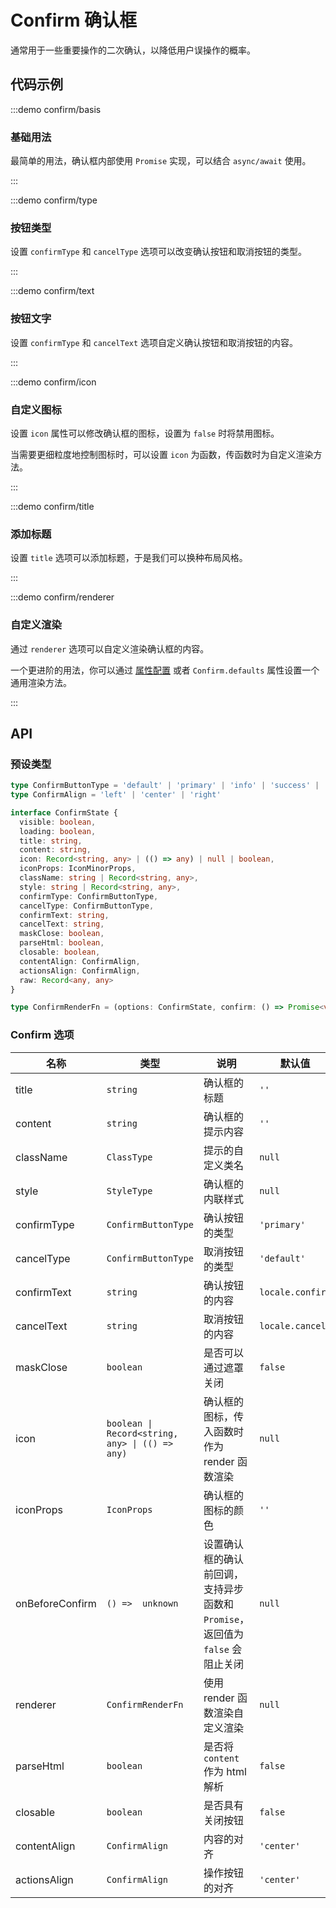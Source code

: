 # Confirm 确认框

通常用于一些重要操作的二次确认，以降低用户误操作的概率。

## 代码示例

:::demo confirm/basis

### 基础用法

最简单的用法，确认框内部使用 `Promise` 实现，可以结合 `async/await` 使用。

:::

:::demo confirm/type

### 按钮类型

设置 `confirmType` 和 `cancelType` 选项可以改变确认按钮和取消按钮的类型。

:::

:::demo confirm/text

### 按钮文字

设置 `confirmType` 和 `cancelText` 选项自定义确认按钮和取消按钮的内容。

:::

:::demo confirm/icon

### 自定义图标

设置 `icon` 属性可以修改确认框的图标，设置为 `false` 时将禁用图标。

当需要更细粒度地控制图标时，可以设置 `icon` 为函数，传函数时为自定义渲染方法。

:::

:::demo confirm/title

### 添加标题

设置 `title` 选项可以添加标题，于是我们可以换种布局风格。

:::

:::demo confirm/renderer

### 自定义渲染

通过 `renderer` 选项可以自定义渲染确认框的内容。

一个更进阶的用法，你可以通过 [属性配置](/zh-CN/guide/global-config) 或者 `Confirm.defaults` 属性设置一个通用渲染方法。

:::

## API

### 预设类型

```ts
type ConfirmButtonType = 'default' | 'primary' | 'info' | 'success' | 'warning' | 'error'
type ConfirmAlign = 'left' | 'center' | 'right'

interface ConfirmState {
  visible: boolean,
  loading: boolean,
  title: string,
  content: string,
  icon: Record<string, any> | (() => any) | null | boolean,
  iconProps: IconMinorProps,
  className: string | Record<string, any>,
  style: string | Record<string, any>,
  confirmType: ConfirmButtonType,
  cancelType: ConfirmButtonType,
  confirmText: string,
  cancelText: string,
  maskClose: boolean,
  parseHtml: boolean,
  closable: boolean,
  contentAlign: ConfirmAlign,
  actionsAlign: ConfirmAlign,
  raw: Record<any, any>
}

type ConfirmRenderFn = (options: ConfirmState, confirm: () => Promise<void>, cancel: () => void) => any
```

### Confirm 选项

| 名称            | 类型                                            | 说明                                                                          | 默认值           | 始于     |
| --------------- | ----------------------------------------------- | ----------------------------------------------------------------------------- | ---------------- | -------- |
| title           | `string`                                        | 确认框的标题                                                                  | `''`             | `2.0.15` |
| content         | `string`                                        | 确认框的提示内容                                                              | `''`             | -        |
| className       | `ClassType`                                     | 提示的自定义类名                                                              | `null`           | -        |
| style           | `StyleType`                                     | 确认框的内联样式                                                              | `null`           | -        |
| confirmType     | `ConfirmButtonType`                             | 确认按钮的类型                                                                | `'primary'`      | -        |
| cancelType      | `ConfirmButtonType`                             | 取消按钮的类型                                                                | `'default'`      | `2.1.30` |
| confirmText     | `string`                                        | 确认按钮的内容                                                                | `locale.confirm` | -        |
| cancelText      | `string`                                        | 取消按钮的内容                                                                | `locale.cancel`  | -        |
| maskClose       | `boolean`                                       | 是否可以通过遮罩关闭                                                          | `false`          | -        |
| icon            | `boolean \| Record<string, any> \| (() => any)` | 确认框的图标，传入函数时作为 render 函数渲染                                  | `null`           | -        |
| iconProps       | `IconProps`                                     | 确认框的图标的颜色                                                            | `''`             | -        |
| onBeforeConfirm | `() =>  unknown`                                | 设置确认框的确认前回调，支持异步函数和 `Promise`，返回值为 `false` 会阻止关闭 | `null`           | -        |
| renderer        | `ConfirmRenderFn`                               | 使用 render 函数渲染自定义渲染                                                | `null`           | -        |
| parseHtml       | `boolean`                                       | 是否将 `content` 作为 html 解析                                               | `false`          | `2.0.14` |
| closable        | `boolean`                                       | 是否具有关闭按钮                                                              | `false`          | `2.0.15` |
| contentAlign    | `ConfirmAlign`                                  | 内容的对齐                                                                    | `'center'`       | `2.0.15` |
| actionsAlign    | `ConfirmAlign`                                  | 操作按钮的对齐                                                                | `'center'`       | `2.0.15` |
